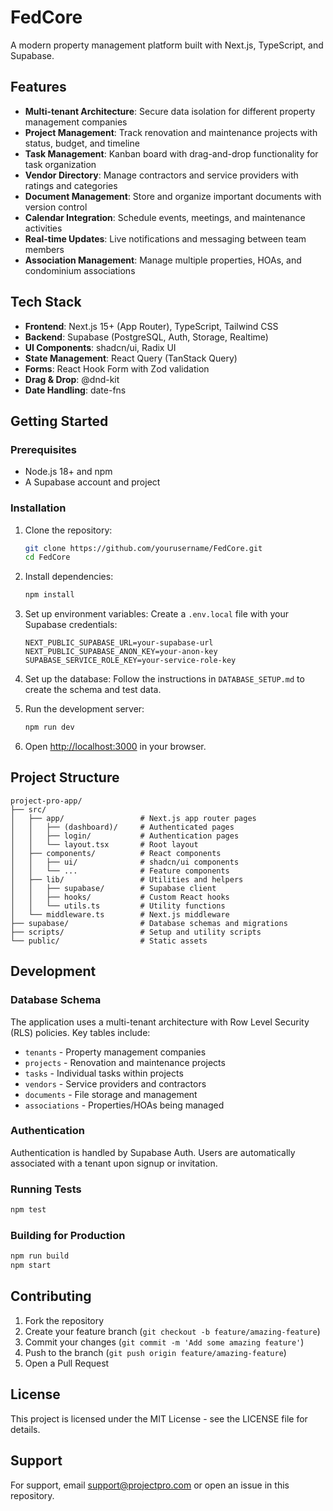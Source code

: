 # FedCore

A modern property management platform built with Next.js, TypeScript, and Supabase.

## Features

- **Multi-tenant Architecture**: Secure data isolation for different property management companies
- **Project Management**: Track renovation and maintenance projects with status, budget, and timeline
- **Task Management**: Kanban board with drag-and-drop functionality for task organization
- **Vendor Directory**: Manage contractors and service providers with ratings and categories
- **Document Management**: Store and organize important documents with version control
- **Calendar Integration**: Schedule events, meetings, and maintenance activities
- **Real-time Updates**: Live notifications and messaging between team members
- **Association Management**: Manage multiple properties, HOAs, and condominium associations

## Tech Stack

- **Frontend**: Next.js 15+ (App Router), TypeScript, Tailwind CSS
- **Backend**: Supabase (PostgreSQL, Auth, Storage, Realtime)
- **UI Components**: shadcn/ui, Radix UI
- **State Management**: React Query (TanStack Query)
- **Forms**: React Hook Form with Zod validation
- **Drag & Drop**: @dnd-kit
- **Date Handling**: date-fns

## Getting Started

### Prerequisites

- Node.js 18+ and npm
- A Supabase account and project

### Installation

1. Clone the repository:
   ```bash
   git clone https://github.com/yourusername/FedCore.git
   cd FedCore
   ```

2. Install dependencies:
   ```bash
   npm install
   ```

3. Set up environment variables:
   Create a `.env.local` file with your Supabase credentials:
   ```
   NEXT_PUBLIC_SUPABASE_URL=your-supabase-url
   NEXT_PUBLIC_SUPABASE_ANON_KEY=your-anon-key
   SUPABASE_SERVICE_ROLE_KEY=your-service-role-key
   ```

4. Set up the database:
   Follow the instructions in `DATABASE_SETUP.md` to create the schema and test data.

5. Run the development server:
   ```bash
   npm run dev
   ```

6. Open [http://localhost:3000](http://localhost:3000) in your browser.

## Project Structure

```
project-pro-app/
├── src/
│   ├── app/                 # Next.js app router pages
│   │   ├── (dashboard)/     # Authenticated pages
│   │   ├── login/           # Authentication pages
│   │   └── layout.tsx       # Root layout
│   ├── components/          # React components
│   │   ├── ui/              # shadcn/ui components
│   │   └── ...              # Feature components
│   ├── lib/                 # Utilities and helpers
│   │   ├── supabase/        # Supabase client
│   │   ├── hooks/           # Custom React hooks
│   │   └── utils.ts         # Utility functions
│   └── middleware.ts        # Next.js middleware
├── supabase/                # Database schemas and migrations
├── scripts/                 # Setup and utility scripts
└── public/                  # Static assets
```

## Development

### Database Schema

The application uses a multi-tenant architecture with Row Level Security (RLS) policies. Key tables include:

- `tenants` - Property management companies
- `projects` - Renovation and maintenance projects
- `tasks` - Individual tasks within projects
- `vendors` - Service providers and contractors
- `documents` - File storage and management
- `associations` - Properties/HOAs being managed

### Authentication

Authentication is handled by Supabase Auth. Users are automatically associated with a tenant upon signup or invitation.

### Running Tests

```bash
npm test
```

### Building for Production

```bash
npm run build
npm start
```

## Contributing

1. Fork the repository
2. Create your feature branch (`git checkout -b feature/amazing-feature`)
3. Commit your changes (`git commit -m 'Add some amazing feature'`)
4. Push to the branch (`git push origin feature/amazing-feature`)
5. Open a Pull Request

## License

This project is licensed under the MIT License - see the LICENSE file for details.

## Support

For support, email support@projectpro.com or open an issue in this repository.